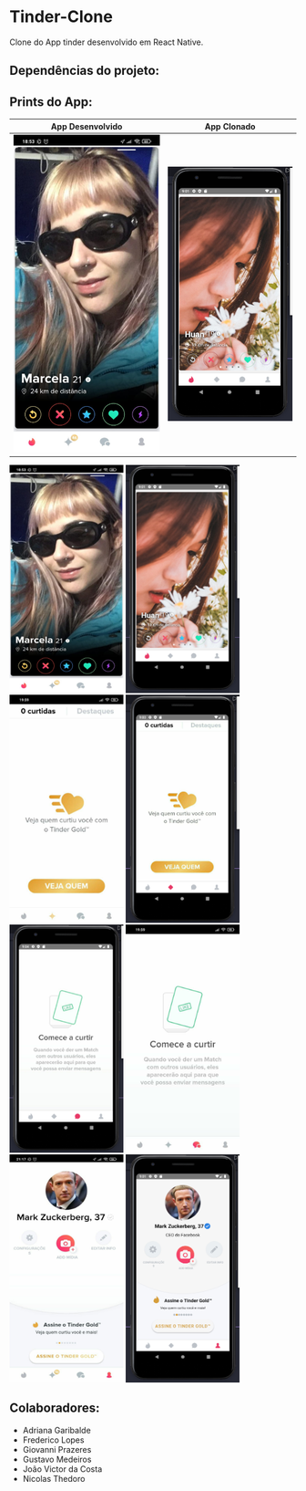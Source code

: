 # Tinder-Clone

Clone do App tinder desenvolvido em React Native.

## Dependências do projeto:


## Prints do App:

App Desenvolvido           |  App Clonado
:-------------------------:|:-------------------------:
![](https://github.com/GiovanniBranco/Tinder-Clone/blob/main/.github/home.jpeg)   |  ![](https://github.com/GiovanniBranco/Tinder-Clone/blob/main/.github/homeApp.png)

<img src="https://github.com/GiovanniBranco/Tinder-Clone/blob/main/.github/home.jpeg" height=400 width=200/>
<img src="https://github.com/GiovanniBranco/Tinder-Clone/blob/main/.github/homeApp.png" height=400 width=200/>

<img src="https://github.com/GiovanniBranco/Tinder-Clone/blob/main/.github/curtidas.jpeg" height=400 width=200/>
<img src="https://github.com/GiovanniBranco/Tinder-Clone/blob/main/.github/curtidasApp.png" height=400 width=200/>

<img src="https://github.com/GiovanniBranco/Tinder-Clone/blob/main/.github/%20conversasApp.png" height=400 width=200/>
<img src="https://github.com/GiovanniBranco/Tinder-Clone/blob/main/.github/conversas.jpeg" height=400 width=200/>

<img src="https://github.com/GiovanniBranco/Tinder-Clone/blob/main/.github/profile.jpeg" height=400 width=200/>
<img src="https://github.com/GiovanniBranco/Tinder-Clone/blob/main/.github/profileApp.png" height=400 width=200/>

## Colaboradores:

- Adriana Garibalde
- Frederico Lopes
- Giovanni Prazeres
- Gustavo Medeiros
- João Victor da Costa
- Nicolas Thedoro
